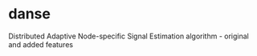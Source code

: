 # danse
Distributed Adaptive Node-specific Signal Estimation algorithm - original and added features 
